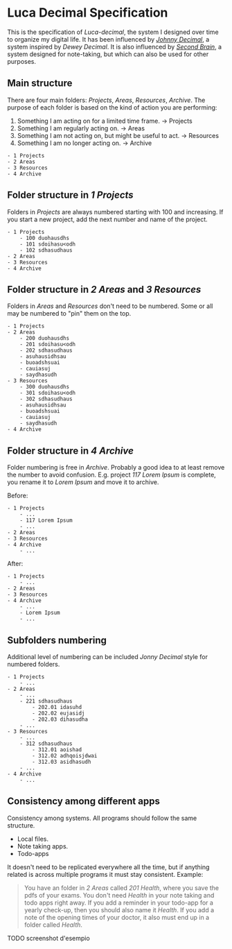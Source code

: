 # Luca Decimal Specification

This is the specification of *Luca-decimal*, the system I designed over time to organize my digital life.
It has been influenced by [*Johnny Decimal*](https://johnnydecimal.com/), a system inspired by *Dewey Decimal*.
It is also influenced by [*Second Brain*](https://www.buildingasecondbrain.com/), a system designed for note-taking, but which can also be used for other purposes.

## Main structure

There are four main folders: *Projects*, *Areas*, *Resources*, *Archive*.
The purpose of each folder is based on the kind of action you are performing:

1. Something I am acting on for a limited time frame. → Projects
2. Something I am regularly acting on. → Areas
3. Something I am not acting on, but might be useful to act. → Resources
4. Something I am no longer acting on. → Archive

```
- 1 Projects
- 2 Areas
- 3 Resources
- 4 Archive
```

## Folder structure in *1 Projects*

Folders in *Projects* are always numbered starting with 100 and increasing.
If you start a new project, add the next number and name of the project.
```
- 1 Projects
    - 100 duohausdhs
    - 101 sdoihasu<odh
    - 102 sdhasudhaus
- 2 Areas
- 3 Resources
- 4 Archive
```

## Folder structure in *2 Areas* and *3 Resources*

Folders in *Areas* and *Resources* don't need to be numbered.
Some or all may be numbered to "pin" them on the top.
```
- 1 Projects
- 2 Areas
    - 200 duohausdhs
    - 201 sdoihasu<odh
    - 202 sdhasudhaus
    - asuhausidhsau
    - buoadshsuai
    - cauiasuj
    - saydhasudh
- 3 Resources
    - 300 duohausdhs
    - 301 sdoihasu<odh
    - 302 sdhasudhaus
    - asuhausidhsau
    - buoadshsuai
    - cauiasuj
    - saydhasudh
- 4 Archive
```

## Folder structure in *4 Archive*

Folder numbering is free in *Archive*.
Probably a good idea to at least remove the number to avoid confusion.
E.g. project *117 Lorem Ipsum* is complete, you rename it to *Lorem Ipsum* and move it  to archive.

Before:
```
- 1 Projects
    - ...
    - 117 Lorem Ipsum
    - ...
- 2 Areas
- 3 Resources
- 4 Archive
    - ...
```

After:
```
- 1 Projects
    - ...
- 2 Areas
- 3 Resources
- 4 Archive
    - ...
    - Lorem Ipsum
    - ...
```

## Subfolders numbering

Additional level of numbering can be included *Jonny Decimal* style for numbered folders.
```
- 1 Projects
    - ...
- 2 Areas
    - ...
    - 221 sdhasudhaus
        - 202.01 idasuhd
        - 202.02 eujasidj
        - 202.03 dihasudha
    - ...
- 3 Resources
    - ...
    - 312 sdhasudhaus
        - 312.01 aoishad
        - 312.02 adhqoisjdwai
        - 312.03 asidhasudh
    - ...
- 4 Archive
    - ...
```

## Consistency among different apps

Consistency among systems.
All programs should follow the same structure.
- Local files.
- Note taking apps.
- Todo-apps

It doesn't need to be replicated everywhere all the time, but if anything related is across multiple programs it must stay consistent.
Example:
> You have an folder in *2 Areas* called *201 Health*, where you save the pdfs of your exams.
> You don't need *Health* in your note taking and todo apps right away.
> If you add a reminder in your todo-app for a yearly check-up, then you should also name it *Health*.
> If you add a note of the opening times of your doctor, it also must end up in a folder called *Health*.

TODO screenshot d'esempio
